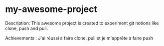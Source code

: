 # my-awesome-project

Description: This awesome project is created to experiment git notions like clone, push and pull.

Achievements : J'ai réussi à faire clone, pull et je m'apprête à faire push
